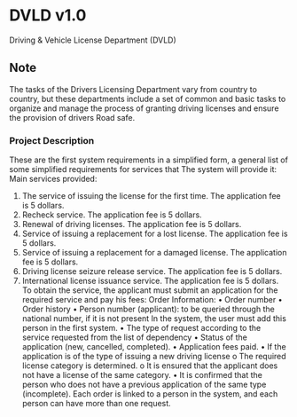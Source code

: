 # DVLD v1.0
Driving & Vehicle License Department (DVLD)
## Note
The tasks of the Drivers Licensing Department vary from country to country, but these departments include a set of common and basic tasks to organize and manage the process of granting driving licenses and ensure the provision of drivers 
Road safe.
### Project Description
These are the first system requirements in a simplified form, a general list of some simplified requirements for services that 
The system will provide it: 
Main services provided: 
1. The service of issuing the license for the first time. The application fee is 5 dollars. 
2. Recheck service. The application fee is 5 dollars. 
3. Renewal of driving licenses. The application fee is 5 dollars. 
4. Service of issuing a replacement for a lost license. The application fee is 5 dollars. 
5. Service of issuing a replacement for a damaged license. The application fee is 5 dollars. 
6. Driving license seizure release service. The application fee is 5 dollars. 
7. International license issuance service. The application fee is 5 dollars. 
To obtain the service, the applicant must submit an application for the required service and pay his fees: 
Order Information: 
• Order number 
• Order history 
• Person number (applicant): to be queried through the national number, if it is not present 
In the system, the user must add this person in the first system. 
• The type of request according to the service requested from the list of dependency 
• Status of the application (new, cancelled, completed). 
• Application fees paid.
• If the application is of the type of issuing a new driving license 
o The required license category is determined. 
o It is ensured that the applicant does not have a license of the same category. 
• It is confirmed that the person who does not have a previous application of the same type (incomplete). 
Each order is linked to a person in the system, and each person can have more than one request.
